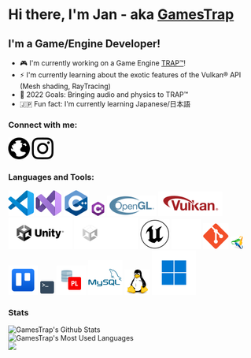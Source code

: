 # Hi there, I'm Jan - aka [GamesTrap][website]

## I'm a Game/Engine Developer!

- 🎮 I'm currently working on a Game Engine [TRAP™][enginewebsite]!
- ⚡ I'm currently learning about the exotic features of the Vulkan® API (Mesh shading, RayTracing)
- 🥅 2022 Goals: Bringing audio and physics to TRAP™
- 🇯🇵 Fun fact: I'm currently learning Japanese/日本語

### Connect with me:

[![GamesTrap | Website](media/globe-dark.svg)][website]
[![GamesTrap | Instagram](media/instagram-dark.svg)][instagram]

### Languages and Tools:

![Visual Studio Code](media/vscode.svg)
![Visual Studio](media/visualstudio.svg)
![C++](media/cpp.svg)
![C#](media/cs.png)
![OpenGL®](media/opengl.svg)
![Vulkan®](media/vulkan.svg)
![Unity®](media/unity-dark.svg#gh-light-mode-only)
![Unity®](media/unity-light.svg#gh-dark-mode-only)
![Unreal® Engine](media/ue-dark.svg#gh-light-mode-only)
![Unreal® Engine](media/ue-light.svg#gh-dark-mode-only)
![Git](media/git.svg)
![Premake](media/premake.png)
![Trello](media/trello.svg)
![Terminal](media/terminal.png)
![Oracle® PL/SQL](media/plsql.svg)
![Oracle® MySQL](media/mysql.svg)
![Linux](media/tux.svg)
![Windows](media/win11.svg)

### Stats

![GamesTrap's Github Stats](https://github-readme-stats.gamestrap.vercel.app/api?username=GamesTrap&show_icons=true&count_private=true&hide_border=true)  
![GamesTrap's Most Used Languages](https://github-readme-stats.gamestrap.vercel.app/api/top-langs/?username=GamesTrap&layout=compact&hide_border=true&count_private=true)  
![](https://www.codewars.com/users/GamesTrap/badges/large)

[enginewebsite]: https://gamestrap.github.io/TRAP
[website]: https://trappedgames.de
[instagram]: https://www.instagram.com/gamestraplive/
